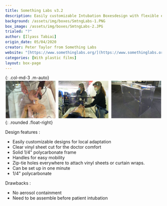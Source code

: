 ```yaml
---
title: Something Labs v3.2
description: Easily customizable Intubation Boxesdesign with flexible entry
background: /assets/img/boxes/SmtngLabs-1.PNG
box_image: /assets/img/boxes/SmtngLabs-2.JPG
trialed: "?"
author: [Ilyass Tabiai]
origin_date: 05/04/2020
creator: Peter Taylor from Something Labs
website: "[https://www.somethinglabs.org/](https://www.somethinglabs.org/)"
categories: [With plastic films]
layout: box-page
---
```


{: .col-md-3 .m-auto}
![alt text](/assets/img/boxes/SmtngLabs-1.PNG)
{: .rounded .float-right}
<br />

Design features :
* Easily customizable designs for local adaptation
* Clear vinyl sheet cut for the doctor comfort
* Solid 1/4" polycarbonate frame
* Handles for easy mobility
* Zip-tie holes everywhere to attach vinyl sheets or curtain wraps.
* Can be set up in one minute
* 1/4" polycarbonate

Drawbacks :
* No aerosol containment 
* Need to be assemble before patient intubation